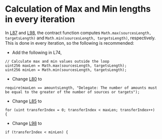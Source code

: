 # Calculation of Max and Min lengths in every iteration

In [L87](https://github.com/code-423n4/2023-10-ens/blob/ed25379c06e42c8218eb1e80e141412496950685/contracts/ERC20MultiDelegate.sol#L87) and [L98](https://github.com/code-423n4/2023-10-ens/blob/ed25379c06e42c8218eb1e80e141412496950685/contracts/ERC20MultiDelegate.sol#L98), the contract function computes `Math.max(sourcesLength, targetsLength)` and `Math.min(sourcesLength, targetsLength)`, respectively. This is done in every iteration, so the following is recommended:

- Add the following in L74,
```solidity
// Calculate max and min values outside the loop
uint256 maxLen = Math.max(sourcesLength, targetsLength);
uint256 minLen = Math.min(sourcesLength, targetsLength);
```

- Change [L80](https://github.com/code-423n4/2023-10-ens/blob/ed25379c06e42c8218eb1e80e141412496950685/contracts/ERC20MultiDelegate.sol#L80) to
```solidity
require(maxLen == amountsLength, "Delegate: The number of amounts must be equal to the greater of the number of sources or targets");
```

- Change [L85](https://github.com/code-423n4/2023-10-ens/blob/ed25379c06e42c8218eb1e80e141412496950685/contracts/ERC20MultiDelegate.sol#L85) to
```solidity
for (uint transferIndex = 0; transferIndex < maxLen; transferIndex++) {
```

- Change [L98](https://github.com/code-423n4/2023-10-ens/blob/ed25379c06e42c8218eb1e80e141412496950685/contracts/ERC20MultiDelegate.sol#L98) to
```solidity
if (transferIndex < minLen) {
```


